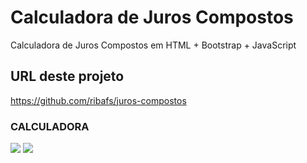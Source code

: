 # Calculadora de Juros Compostos
Calculadora de Juros Compostos em HTML + Bootstrap + JavaScript

## URL deste projeto

https://github.com/ribafs/juros-compostos

### CALCULADORA
<img src='https://user-images.githubusercontent.com/107374370/195905092-ab1eb1af-4277-442e-b5cd-2443eb6a6df1.png'>
<img src='https://user-images.githubusercontent.com/107374370/195905168-550bbc2e-ff06-42ba-9277-07c83265f92f.png'>
